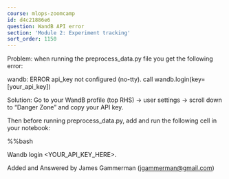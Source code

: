 ```yaml
---
course: mlops-zoomcamp
id: d4c21886e6
question: WandB API error
section: 'Module 2: Experiment tracking'
sort_order: 1150
---
```


Problem: when running the preprocess_data.py file you get the following error:

wandb: ERROR api_key not configured (no-tty). call wandb.login(key=[your_api_key])

Solution: Go to your WandB profile (top RHS) → user settings → scroll down to “Danger Zone” and copy your API key. 

Then before running preprocess_data.py, add and run the following cell in your notebook:

%%bash

Wandb login <YOUR_API_KEY_HERE>.

Added and Answered by James Gammerman (jgammerman@gmail.com)

